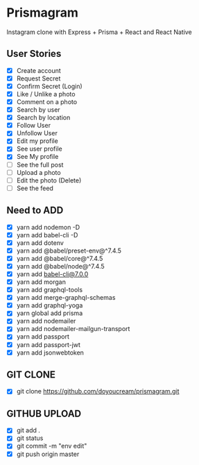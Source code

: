# Prismagram

Instagram clone with Express + Prisma + React and React Native

## User Stories

- [x] Create account
- [x] Request Secret
- [x] Confirm Secret (Login)
- [x] Like / Unlike a photo
- [x] Comment on a photo
- [x] Search by user
- [x] Search by location
- [x] Follow User
- [x] Unfollow User
- [x] Edit my profile
- [x] See user profile
- [x] See My profile
- [ ] See the full post
- [ ] Upload a photo
- [ ] Edit the photo (Delete)
- [ ] See the feed

## Need to ADD

- [x] yarn add nodemon -D
- [x] yarn add babel-cli -D
- [x] yarn add dotenv
- [x] yarn add @babel/preset-env@^7.4.5
- [x] yarn add @babel/core@^7.4.5
- [x] yarn add @babel/node@^7.4.5
- [x] yarn add babel-cli@7.0.0
- [x] yarn add morgan
- [x] yarn add graphql-tools
- [x] yarn add merge-graphql-schemas
- [x] yarn add graphql-yoga
- [x] yarn global add prisma
- [x] yarn add nodemailer
- [x] yarn add nodemailer-mailgun-transport
- [x] yarn add passport
- [x] yarn add passport-jwt
- [x] yarn add jsonwebtoken

## GIT CLONE

- [x] git clone https://github.com/doyoucream/prismagram.git

## GITHUB UPLOAD

- [x] git add .
- [x] git status
- [x] git commit -m "env edit"
- [x] git push origin master